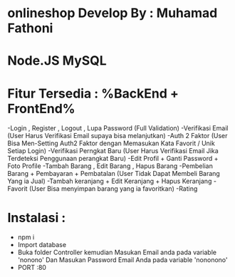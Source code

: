 # onlineshop Develop By : Muhamad Fathoni
# Node.JS MySQL
# Fitur Tersedia : %BackEnd + FrontEnd%
-Login , Register , Logout , Lupa Password (Full Validation)
-Verifikasi Email (User Harus Verifikasi Email supaya bisa melanjutkan)
-Auth 2 Faktor (User Bisa Men-Setting Auth2 Faktor dengan Memasukan Kata Favorit / Unik Setiap Login)
-Verifikasi Perngkat Baru (User Harus Verifikasi Email Jika Terdeteksi Penggunaan perangkat Baru)
-Edit Profil + Ganti Password + Foto Profile
-Tambah Barang , Edit Barang , Hapus Barang 
-Pembelian Barang + Pembayaran + Pembatalan (User Tidak Dapat Membeli Barang Yang ia Jual)
-Tambah keranjang + Edit Keranjang + Hapus Keranjang
-Favorit (User Bisa menyimpan barang yang ia favoritkan)
-Rating
# Instalasi :
- npm i
- Import database
- Buka folder Controller kemudian Masukan Email anda pada variable 'nonono' Dan Masukan Password Email Anda pada variable     'nononono'
- PORT :80
